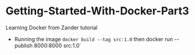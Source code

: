 # Getting-Started-With-Docker-Part3

Learning Docker from Zander tutorial

- Running the image `docker build --tag src:1.0` then docker run --publish 8000:8000 src:1.0`
